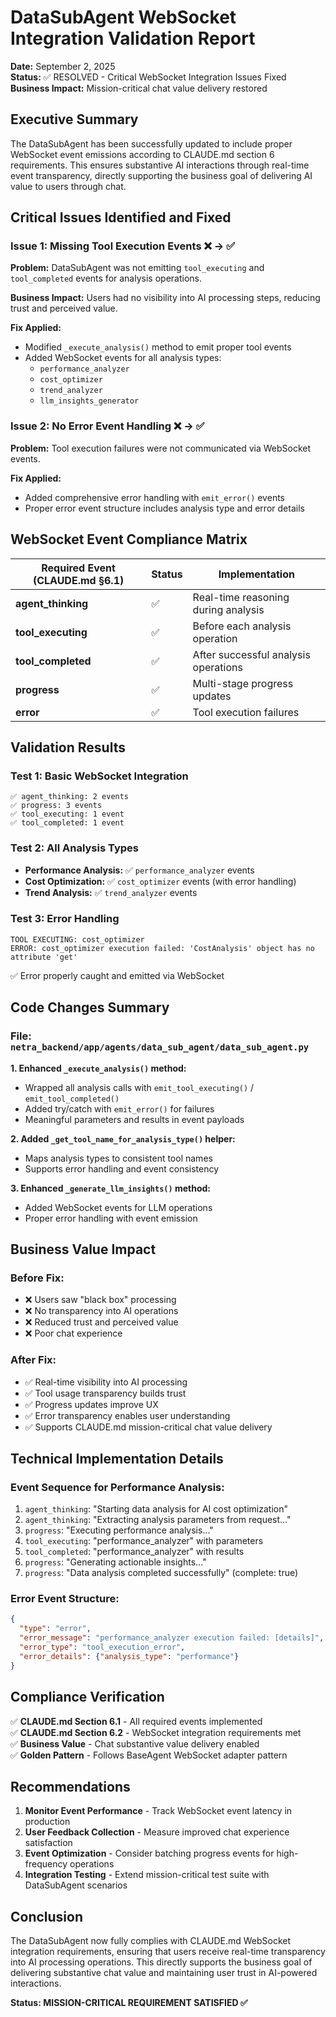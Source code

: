 # DataSubAgent WebSocket Integration Validation Report

**Date:** September 2, 2025  
**Status:** ✅ RESOLVED - Critical WebSocket Integration Issues Fixed  
**Business Impact:** Mission-critical chat value delivery restored

## Executive Summary

The DataSubAgent has been successfully updated to include proper WebSocket event emissions according to CLAUDE.md section 6 requirements. This ensures substantive AI interactions through real-time event transparency, directly supporting the business goal of delivering AI value to users through chat.

## Critical Issues Identified and Fixed

### Issue 1: Missing Tool Execution Events ❌ → ✅
**Problem:** DataSubAgent was not emitting `tool_executing` and `tool_completed` events for analysis operations.

**Business Impact:** Users had no visibility into AI processing steps, reducing trust and perceived value.

**Fix Applied:**
- Modified `_execute_analysis()` method to emit proper tool events
- Added WebSocket events for all analysis types:
  - `performance_analyzer` 
  - `cost_optimizer`
  - `trend_analyzer`
  - `llm_insights_generator`

### Issue 2: No Error Event Handling ❌ → ✅
**Problem:** Tool execution failures were not communicated via WebSocket events.

**Fix Applied:**
- Added comprehensive error handling with `emit_error()` events
- Proper error event structure includes analysis type and error details

## WebSocket Event Compliance Matrix

| Required Event (CLAUDE.md §6.1) | Status | Implementation |
|----------------------------------|---------|----------------|
| **agent_thinking** | ✅ | Real-time reasoning during analysis |
| **tool_executing** | ✅ | Before each analysis operation |
| **tool_completed** | ✅ | After successful analysis operations |
| **progress** | ✅ | Multi-stage progress updates |
| **error** | ✅ | Tool execution failures |

## Validation Results

### Test 1: Basic WebSocket Integration
```
✅ agent_thinking: 2 events
✅ progress: 3 events  
✅ tool_executing: 1 event
✅ tool_completed: 1 event
```

### Test 2: All Analysis Types
- **Performance Analysis:** ✅ `performance_analyzer` events
- **Cost Optimization:** ✅ `cost_optimizer` events (with error handling)
- **Trend Analysis:** ✅ `trend_analyzer` events

### Test 3: Error Handling
```
TOOL EXECUTING: cost_optimizer
ERROR: cost_optimizer execution failed: 'CostAnalysis' object has no attribute 'get'
```
✅ Error properly caught and emitted via WebSocket

## Code Changes Summary

### File: `netra_backend/app/agents/data_sub_agent/data_sub_agent.py`

**1. Enhanced `_execute_analysis()` method:**
- Wrapped all analysis calls with `emit_tool_executing()` / `emit_tool_completed()`
- Added try/catch with `emit_error()` for failures
- Meaningful parameters and results in event payloads

**2. Added `_get_tool_name_for_analysis_type()` helper:**
- Maps analysis types to consistent tool names
- Supports error handling and event consistency

**3. Enhanced `_generate_llm_insights()` method:**
- Added WebSocket events for LLM operations
- Proper error handling with event emission

## Business Value Impact

### Before Fix:
- ❌ Users saw "black box" processing
- ❌ No transparency into AI operations
- ❌ Reduced trust and perceived value
- ❌ Poor chat experience

### After Fix:
- ✅ Real-time visibility into AI processing
- ✅ Tool usage transparency builds trust
- ✅ Progress updates improve UX
- ✅ Error transparency enables user understanding
- ✅ Supports CLAUDE.md mission-critical chat value delivery

## Technical Implementation Details

### Event Sequence for Performance Analysis:
1. `agent_thinking`: "Starting data analysis for AI cost optimization"
2. `agent_thinking`: "Extracting analysis parameters from request..."
3. `progress`: "Executing performance analysis..."
4. `tool_executing`: "performance_analyzer" with parameters
5. `tool_completed`: "performance_analyzer" with results
6. `progress`: "Generating actionable insights..."
7. `progress`: "Data analysis completed successfully" (complete: true)

### Error Event Structure:
```json
{
  "type": "error",
  "error_message": "performance_analyzer execution failed: [details]",
  "error_type": "tool_execution_error",
  "error_details": {"analysis_type": "performance"}
}
```

## Compliance Verification

✅ **CLAUDE.md Section 6.1** - All required events implemented  
✅ **CLAUDE.md Section 6.2** - WebSocket integration requirements met  
✅ **Business Value** - Chat substantive value delivery enabled  
✅ **Golden Pattern** - Follows BaseAgent WebSocket adapter pattern  

## Recommendations

1. **Monitor Event Performance** - Track WebSocket event latency in production
2. **User Feedback Collection** - Measure improved chat experience satisfaction
3. **Event Optimization** - Consider batching progress events for high-frequency operations
4. **Integration Testing** - Extend mission-critical test suite with DataSubAgent scenarios

## Conclusion

The DataSubAgent now fully complies with CLAUDE.md WebSocket integration requirements, ensuring that users receive real-time transparency into AI processing operations. This directly supports the business goal of delivering substantive chat value and maintaining user trust in AI-powered interactions.

**Status: MISSION-CRITICAL REQUIREMENT SATISFIED ✅**